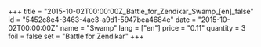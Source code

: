 +++
title = "2015-10-02T00:00:00Z_Battle_for_Zendikar_Swamp_[en]_false"
id = "5452c8e4-3463-4ae3-a9d1-5947bea4684e"
date = "2015-10-02T00:00:00Z"
name = "Swamp"
lang = ["en"]
price = "0.11"
quantity = 3
foil = false
set = "Battle for Zendikar"
+++
